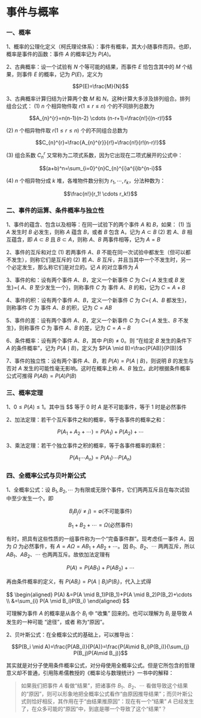 # 事件与概率


### 一、概率

1、概率的公理化定义（柯氏理论体系）：事件有概率，其大小随事件而异。也即，概率是事件的函数：事件 $A$ 的概率记为 $P(A)$。

2、古典概率：设一个试验有 $N$ 个等可能的结果，而事件 $E$ 恰包含其中的 $M$ 个结果，则事件 $E$ 的概率，记为 $P(E)$，定义为

$$P(E)=\frac{M}{N}$$

3、古典概率计算归结为计算两个数 $M$ 和 $N$。这种计算大多涉及排列组合。排列组合公式：
(1) $n$ 个相异物件取 $r(1\leq r \leq n)$ 个的不同排列总数为

$$A_{n}^{r}=n(n-1)(n-2) \cdots (n-r+1)=\frac{n!}{(n-r)!}$$

(2) $n$ 个相异物件取 $r(1\leq r \leq n)$ 个的不同组合总数为

$$C_{n}^{r}=\frac{A_{n}^{r}}{r!}=\frac{n!}{r!(n-r)!}$$

(3) 组合系数 $C_{n}^{r}$ 又常称为二项式系数，因为它出现在二项式展开的公式中：

$$(a+b)^n=\sum_{i=0}^{n}C_{n}^{i}a^{i}b^{n-i}$$

(4) $n$ 个相异物分成 $k$ 堆，各堆物件数分别为 $r_1,\cdots,r_k$，分法种数为：

$$\frac{n!}{r_1! \cdots r_k!}$$

### 二、事件的运算、条件概率与独立性

1、事件的蕴含、包含以及相等：在同一试验下的两个事件 $A$ 和 $B$，如果：
(1) 当 $A$ 发生时 $B$ 必发生，则称 $A$ 蕴含 $B$，或者 $B$ 包含 A，记为 $A \subset B$
(2) 若 $A$、$B$ 相互蕴含，即 $A \subset B$ 且 $B \subset A$，则称 $A$、$B$ 两事件相等，记为 $A=B$

2、事件的互斥和对立
(1) 若两事件 $A$、$B$ 不能在同一次试验中都发生（但可以都不发生），则称它们是互斥的
(2) 若 $A$、$B$ 互斥，并且当其中一个不发生时，另一个必定发生，那么称它们是对立的。记 $A$ 的对立事件为 $\bar A$

3、事件的和：设有两个事件 $A$、$B$，定义一个新事件 $C$ 为 $C$={ $A$ 发生或 $B$ 发生}={ $A$、$B$ 至少发生一个}，则称事件 $C$ 为 事件 $A$、$B$ 的和，记为 $C=A+B$

4、事件的积：设有两个事件 $A$、$B$，定义一个新事件 $C$ 为 $C$={ $A$、$B$ 都发生}，则称事件 $C$ 为 事件 $A$、$B$ 的积，记为 $C=AB$

5、事件的差：设有两个事件 $A$、$B$，定义一个新事件 $C$ 为 $C$={ $A$ 发生、$B$ 不发生}，则称事件 $C$ 为 事件 $A$、$B$ 的差，记为 $C=A-B$

6、条件概率：设有两个事件 $A$、$B$，其中 $P(B) \neq 0$。则 “在给定 $B$ 发生的条件下 $A$ 的条件概率”，记为 $P(A \mid B)$，定义为 $P(A \mid B)=\frac{P(AB)}{P(B)}$

7、事件的独立性：设有两个事件 $A$、$B$，若 $P(A)=P(A \mid B)$，则说明 $B$ 的发生与否对 $A$ 发生的可能性毫无影响。这时在概率上称 $A$、$B$ 独立。此时根据条件概率公式可推得 $P(AB)=P(A)P(B)$

### 三、概率定理

1、$0 \leq P(A) \leq 1$。其中当 $$ 等于 $0$ 时 $A$ 是不可能事件，等于 $1$ 时是必然事件

2、加法定理：若干个互斥事件之和的概率，等于各事件的概率之和：

$$P(A_1+A_2+\cdots)=P(A_1)+P(A_2)+\cdots$$

3、乘法定理：若干个独立事件之积的概率，等于各事件概率的乘积：

$$P(A_1 \cdots A_n)=P(A_1) \cdots P(A_n)$$

### 四、全概率公式与贝叶斯公式

1、全概率公式：设 $B_1,B_2,\cdots$ 为有限或无限个事件，它们两两互斥且在每次试验中至少发生一个。即

$$B_{i}B_{j} (i \neq j) = \emptyset \text{(不可能事件)}$$

$$B_1+B_2+\cdots=\Omega \text{(必然事件)}$$

有时，把具有这些性质的一组事件称为一个“完备事件群”。现考虑任一事件 $A$，因为 $\Omega$ 为必然事件，有 $A=A\Omega=AB_1+AB_2+\cdots$。因 $B_1$、$B_2$、$\cdots$ 两两互斥，所以 $AB_1$、$AB_2$、$\cdots$ 也两两互斥。故依加法定理有

$$P(A)=P(AB_1)+P(AB_2)+\cdots$$

再由条件概率的定义，有 $P(AB_i)=P(A \mid B_i)P(B_i)$，代入上式得

<div>
$$
\begin{aligned}
P(A) &=P(A \mid B_1)P(B_1)+P(A \mid B_2)P(B_2)+\cdots \\
&=\sum_{i} P(A \mid B_i)P(B_i)
\end{aligned}
$$
</div>

可理解为事件 $A$ 的概率是从各个 $B_i$ 中 “收集” 回来的。也可以理解为 $B_i$ 是导致 $A$ 发生的一种可能 “途径”，或者 称为“原因”。

2、贝叶斯公式：在全概率公式的基础上，可以推导出：

$$P(B_i \mid A)=\frac{P(AB_i)}{P(A)}=\frac{P(A\mid B_i)P(B_i)}{\sum_{j} P(B_j)P(A\mid B_j)}$$

其实就是对分子使用条件概率公式，对分母使用全概率公式。但是它所包含的哲理意义却不普通，引用陈希儒教授的《概率论与数理统计》一书中的解释：

> 如果我们把事件 $A$ 看做“结果”，把诸事件 $B_1$、$B_2$、$\cdots$  看做导致这个结果的“原因”，则可以形象地把全概率公式看作“由原因推导结果”；而贝叶斯公式则恰好相反，其作用在于“由结果推原因”：现在有一个“结果” $A$ 已经发生了，在众多可能的“原因”中，到底是哪一个导致了这个“结果”？

